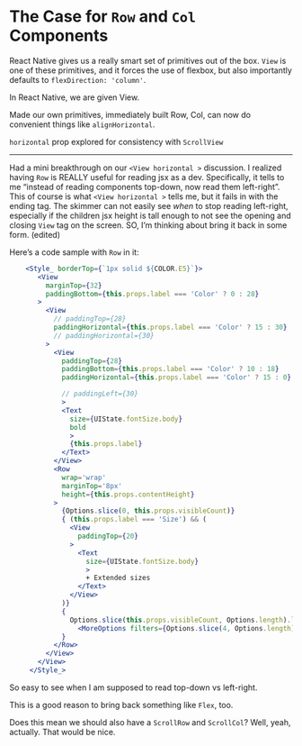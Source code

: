 # The Case for `Row` and `Col` Components
React Native gives us a really smart set of primitives out of the box. `View` is one of these primitives, and it forces the use of flexbox, but also importantly defaults to `flexDirection: 'column'`.


In React Native, we are given View.

Made our own primitives, immediately built Row, Col, can now do convenient things like `alignHorizontal`.

`horizontal` prop explored for consistency with `ScrollView`

---

Had a mini breakthrough on our `<View horizontal >` discussion. I realized having `Row` is REALLY useful for reading jsx as a dev. Specifically, it tells to me “instead of reading components top-down, now read them left-right”. This of course is what `<View horizontal >` tells me, but it fails in with the ending tag. The skimmer can not easily see _when_ to stop reading left-right, especially if the children jsx height is tall enough to not see the opening and closing `View` tag on the screen. SO, I’m thinking about bring it back in some form. (edited)

Here’s a code sample with `Row` in it:

 ```jsx
     <Style_ borderTop={`1px solid ${COLOR.E5}`}>
        <View
          marginTop={32}
          paddingBottom={this.props.label === 'Color' ? 0 : 28}
        >
          <View
            // paddingTop={28}
            paddingHorizontal={this.props.label === 'Color' ? 15 : 30}
            // paddingHorizontal={30}
          >
            <View
              paddingTop={28}
              paddingBottom={this.props.label === 'Color' ? 10 : 18}
              paddingHorizontal={this.props.label === 'Color' ? 15 : 0}

              // paddingLeft={30}
              >
              <Text
                size={UIState.fontSize.body}
                bold
                >
                {this.props.label}
              </Text>
            </View>
            <Row
              wrap='wrap'
              marginTop='8px'
              height={this.props.contentHeight}
            >
              {Options.slice(0, this.props.visibleCount)}
              { (this.props.label === 'Size') && (
                <View
                  paddingTop={20}
                >
                  <Text
                    size={UIState.fontSize.body}
                    >
                    + Extended sizes
                  </Text>
                </View>
              )}
              {
                Options.slice(this.props.visibleCount, Options.length).length ?
                  <MoreOptions filters={Options.slice(4, Options.length)} /> : null
              }
            </Row>
          </View>
        </View>
      </Style_>
```

So easy to see when I am supposed to read top-down vs left-right.

This is a good reason to bring back something like `Flex`, too.


Does this mean we should also have a `ScrollRow` and `ScrollCol`? Well, yeah, actually. That would be nice.